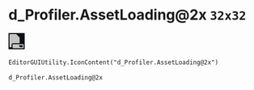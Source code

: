 # d_Profiler.AssetLoading@2x `32x32`
<img src="/img/d_Profiler.AssetLoading@2x.png" width=32 height=32>

``` CSharp
EditorGUIUtility.IconContent("d_Profiler.AssetLoading@2x")
```
```
d_Profiler.AssetLoading@2x
```

